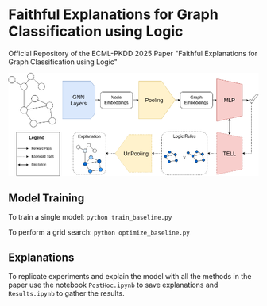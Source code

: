 # Faithful Explanations for Graph Classification using Logic
Official Repository of the ECML-PKDD 2025 Paper "Faithful Explanations for Graph Classification using Logic"


![LogiX](images/PostHocTELL.png "LogiX")


## Model Training

To train a single model:
`python train_baseline.py`

To perform a grid search:
`python optimize_baseline.py`

## Explanations

To replicate experiments and explain the model with all the methods in the paper use the notebook `PostHoc.ipynb` to save explanations and `Results.ipynb` to gather the results.
